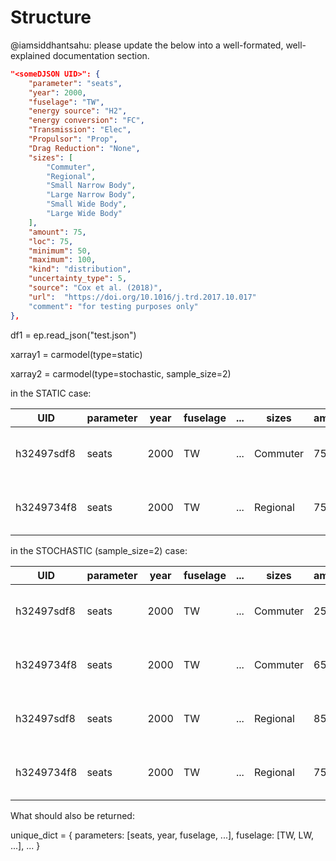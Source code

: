 # Structure


@iamsiddhantsahu: please update the below into a well-formated, well-explained documentation section.

```json
"<someDJSON UID>": {
    "parameter": "seats",
    "year": 2000,
    "fuselage": "TW",
    "energy source": "H2",
    "energy conversion": "FC",
    "Transmission": "Elec",
    "Propulsor": "Prop",
    "Drag Reduction": "None",
    "sizes": [
        "Commuter",
        "Regional",
        "Small Narrow Body",
        "Large Narrow Body",
        "Small Wide Body",
        "Large Wide Body"
    ],
    "amount": 75,
    "loc": 75,
    "minimum": 50,
    "maximum": 100,
    "kind": "distribution",
    "uncertainty_type": 5,
    "source": "Cox et al. (2018)",
    "url":  "https://doi.org/10.1016/j.trd.2017.10.017"
    "comment": "for testing purposes only"
},
```

df1 = ep.read_json("test.json")

xarray1 = carmodel(type=static)

xarray2 = carmodel(type=stochastic, sample_size=2)

in the STATIC case:

| UID | parameter | year | fuselage | ... | sizes | amount | source | url | comment |
| --- | --------- | ---- | -------- | --- | ----- | ------ | ------ | --- | ------- |
| h32497sdf8 | seats | 2000 | TW | ... | Commuter | 75 | Cox et al. (2018) | https://doi.org/10.1016/j.trd.2017.10.017 | for testing purposes only |
| h3249734f8 | seats | 2000 | TW | ... | Regional | 75 | Cox et al. (2018) | https://doi.org/10.1016/j.trd.2017.10.017 | for testing purposes only |

in the STOCHASTIC (sample_size=2) case:


| UID | parameter | year | fuselage | ... | sizes | amount | source | url | comment |
| --- | --------- | ---- | -------- | --- | ----- | ------ | ------ | --- | ------- |
| h32497sdf8 | seats | 2000 | TW | ... | Commuter | 25 | Cox et al. (2018) | https://doi.org/10.1016/j.trd.2017.10.017 | for testing purposes only |
| h3249734f8 | seats | 2000 | TW | ... | Commuter | 65 | Cox et al. (2018) | https://doi.org/10.1016/j.trd.2017.10.017 | for testing purposes only |
| h32497sdf8 | seats | 2000 | TW | ... | Regional | 85 | Cox et al. (2018) | https://doi.org/10.1016/j.trd.2017.10.017 | for testing purposes only |
| h3249734f8 | seats | 2000 | TW | ... | Regional | 75 | Cox et al. (2018) | https://doi.org/10.1016/j.trd.2017.10.017 | for testing purposes only |

What should also be returned:

unique_dict = {
    parameters: [seats, year, fuselage, ...],
    fuselage: [TW, LW, ...],
    ...
}